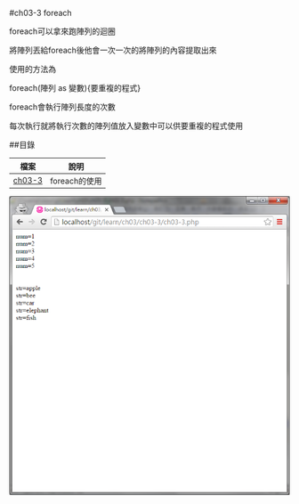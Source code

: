 #ch03-3 foreach


foreach可以拿來跑陣列的迴圈

將陣列丟給foreach後他會一次一次的將陣列的內容提取出來

使用的方法為

foreach(陣列 as 變數){要重複的程式}

foreach會執行陣列長度的次數

每次執行就將執行次數的陣列值放入變數中可以供要重複的程式使用




##目錄

|檔案                                        |說明                                         |
|--------------------------------------------|---------------------------------------------|
|[ch03-3](ch03-3.php)                        |foreach的使用                                |

![result](ch03-3.png)